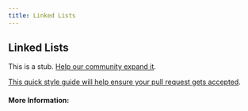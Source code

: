 ```yaml
---
title: Linked Lists
---
```


## Linked Lists

This is a stub. [Help our community expand it](https://github.com/freecodecamp/guides/tree/master/src/pages/articles/computer-science/data-structures/linked-lists/index.md).

[This quick style guide will help ensure your pull request gets accepted](https://github.com/freeCodeCamp/guides/blob/master/README.md).

<!-- The article goes here, in GitHub-flavored Markdown. Feel free to add YouTube videos, images, and CodePen/JSBin embeds  -->

#### More Information:
<!-- Please add any articles you think might be helpful to read before writing the article -->



